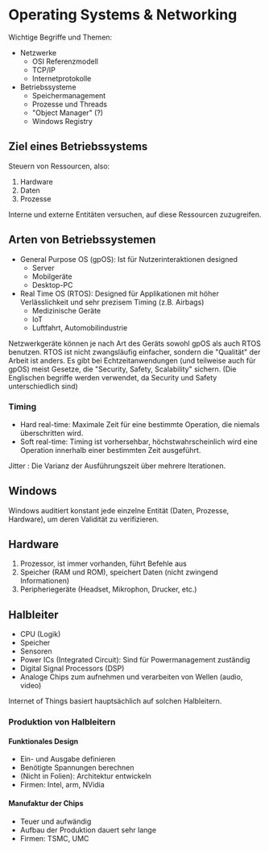 Operating Systems & Networking
==============================

Wichtige Begriffe und Themen:

- Netzwerke
    - OSI Referenzmodell
    - TCP/IP
    - Internetprotokolle
- Betriebssysteme
    - Speichermanagement
    - Prozesse und Threads
    - "Object Manager" (?)
    - Windows Registry


## Ziel eines Betriebssystems

Steuern von Ressourcen, also:

1. Hardware
2. Daten
3. Prozesse

Interne und externe Entitäten versuchen, auf diese Ressourcen zuzugreifen.

## Arten von Betriebssystemen

- General Purpose OS (gpOS): Ist für Nutzerinteraktionen designed
    - Server
    - Mobilgeräte
    - Desktop-PC
- Real Time OS (RTOS): Designed für Applikationen mit höher Verlässlichkeit und sehr prezisem Timing (z.B. Airbags)
    - Medizinische Geräte
    - IoT
    - Luftfahrt, Automobilindustrie

Netzwerkgeräte können je nach Art des Geräts sowohl gpOS als auch RTOS benutzen.
RTOS ist nicht zwangsläufig einfacher, sondern die "Qualität" der Arbeit ist anders.
Es gibt bei Echtzeitanwendungen (und teilweise auch für gpOS) meist Gesetze, die "Security, Safety, Scalability" sichern. (Die Englischen begriffe werden verwendet, da Security und Safety unterschiedlich sind)

### Timing

- Hard real-time: Maximale Zeit für eine bestimmte Operation, die niemals überschritten wird.
- Soft real-time: Timing ist vorhersehbar, höchstwahrscheinlich wird eine Operation innerhalb einer bestimmten Zeit ausgeführt.

Jitter
: Die Varianz der Ausführungszeit über mehrere Iterationen.

## Windows

Windows auditiert konstant jede einzelne Entität (Daten, Prozesse, Hardware), um deren Validität zu verifizieren.

## Hardware

1. Prozessor, ist immer vorhanden, führt Befehle aus
2. Speicher (RAM und ROM), speichert Daten (nicht zwingend Informationen)
3. Peripheriegeräte (Headset, Mikrophon, Drucker, etc.)

## Halbleiter

- CPU (Logik)
- Speicher
- Sensoren
- Power ICs (Integrated Circuit): Sind für Powermanagement zuständig
- Digital Signal Processors (DSP)
- Analoge Chips zum aufnehmen und verarbeiten von Wellen (audio, video)

Internet of Things basiert hauptsächlich auf solchen Halbleitern.

### Produktion von Halbleitern

#### Funktionales Design

- Ein- und Ausgabe definieren
- Benötigte Spannungen berechnen
- (Nicht in Folien): Architektur entwickeln
- Firmen: Intel, arm, NVidia

#### Manufaktur der Chips

- Teuer und aufwändig
- Aufbau der Produktion dauert sehr lange
- Firmen: TSMC, UMC

